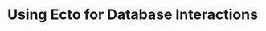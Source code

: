 ---
title: "Using Ecto for Database Interactions"
description: "Elixir is a process-oriented, functional programming language that runs on the Erlang virtual machine (BEAM). The language was influenced by Ruby. This inspiration can be seen and felt in Elixir’s ecosystem and tooling options. Elixir is known to be easy to learn and widely applicable within the software development industry."
icon: "code"
draft: false
---
